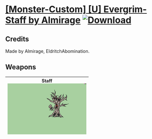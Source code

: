 # [\[Monster-Custom\] \[U\] Evergrim-Staff by Almirage](./) [![Download](https://img.shields.io/badge/Download-Click%20Here!-red)](https://minhaskamal.github.io/DownGit/#/home?url=https://github.com/Klokinator/FE-Repo/tree/main/Battle%20Animations%2FMonsters%20-%20Dragons%20and%20Special%2F%5BMonster-Custom%5D%20%5BU%5D%20Evergrim-Staff%20by%20Almirage)
## Credits

Made by Almirage, EldritchAbomination.

## Weapons

| <b>Staff</b><br/><img alt="Staff animation" src="./7.%20Staff/Staff.gif"/> |
| :---: |
